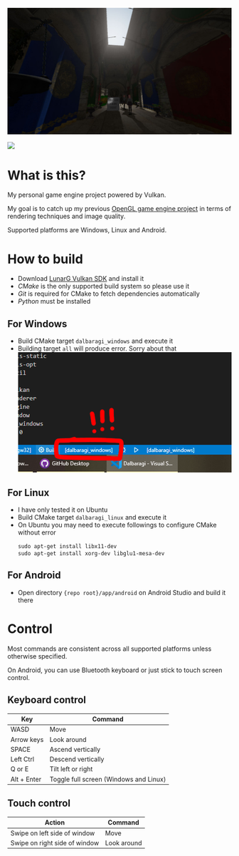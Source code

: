 ![Main Image](/screenshot/main_screenshot.jpg)

![](https://thumbs.gfycat.com/DescriptiveFatGalapagoshawk-size_restricted.gif)

# What is this?

My personal game engine project powered by Vulkan.

My goal is to catch up my previous [OpenGL game engine project](https://github.com/SausageTaste/Little-Ruler) in terms of rendering techniques and image quality.

Supported platforms are Windows, Linux and Android.

# How to build

* Download [LunarG Vulkan SDK](https://www.lunarg.com/vulkan-sdk/) and install it
* *CMake* is the only supported build system so please use it
* *Git* is required for CMake to fetch dependencies automatically
* *Python* must be installed

## For Windows

* Build CMake target `dalbaragi_windows` and execute it
* Building target `all` will produce error. Sorry about that
  ![Main Image](/screenshot/vscode_config.png)

## For Linux

* I have only tested it on Ubuntu
* Build CMake target `dalbaragi_linux` and execute it
* On Ubuntu you may need to execute followings to configure CMake without error
    ```
    sudo apt-get install libx11-dev
    sudo apt-get install xorg-dev libglu1-mesa-dev
    ```

## For Android

* Open directory `{repo root}/app/android` on Android Studio and build it there

# Control

Most commands are consistent across all supported platforms unless otherwise specified.

On Android, you can use Bluetooth keyboard or just stick to touch screen control.

## Keyboard control

| Key | Command
|-|-
| WASD | Move
| Arrow keys | Look around
| SPACE | Ascend vertically
| Left Ctrl | Descend vertically
| Q or E | Tilt left or right
| Alt + Enter | Toggle full screen (Windows and Linux)

## Touch control

| Action | Command
|-|-
| Swipe on left side of window | Move
| Swipe on right side of window | Look around
